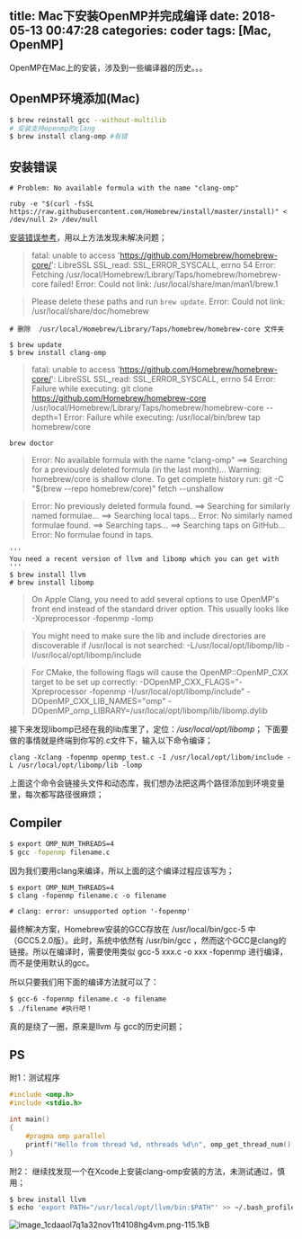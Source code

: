 title: Mac下安装OpenMP并完成编译
date: 2018-05-13 00:47:28
categories: coder
tags: [Mac, OpenMP]
---

OpenMP在Mac上的安装，涉及到一些编译器的历史。。。
<!-- more -->

## OpenMP环境添加(Mac)

```bash
$ brew reinstall gcc --without-multilib
# 安装支持openmp的clang
$ brew install clang-omp #有错
```

## 安装错误
```
# Problem: No available formula with the name "clang-omp"

ruby -e "$(curl -fsSL https://raw.githubusercontent.com/Homebrew/install/master/install)" < /dev/null 2> /dev/null
```
[安装错误参考](http://macappstore.org/clang-omp/)，用以上方法发现未解决问题；

> fatal: unable to access 'https://github.com/Homebrew/homebrew-core/': LibreSSL SSL_read: SSL_ERROR_SYSCALL, errno 54
Error: Fetching /usr/local/Homebrew/Library/Taps/homebrew/homebrew-core failed!
Error: Could not link:
/usr/local/share/man/man1/brew.1

> Please delete these paths and run `brew update`.
Error: Could not link:
/usr/local/share/doc/homebrew

```
# 删除  /usr/local/Homebrew/Library/Taps/homebrew/homebrew-core 文件夹

$ brew update
$ brew install clang-omp
```

>fatal: unable to access 'https://github.com/Homebrew/homebrew-core/': LibreSSL SSL_read: SSL_ERROR_SYSCALL, errno 54
Error: Failure while executing: git clone https://github.com/Homebrew/homebrew-core /usr/local/Homebrew/Library/Taps/homebrew/homebrew-core --depth=1
Error: Failure while executing: /usr/local/bin/brew tap homebrew/core

```
brew doctor
```

>Error: No available formula with the name "clang-omp" 
==> Searching for a previously deleted formula (in the last month)...
Warning: homebrew/core is shallow clone. To get complete history run:
  git -C "$(brew --repo homebrew/core)" fetch --unshallow

>Error: No previously deleted formula found.
==> Searching for similarly named formulae...
==> Searching local taps...
Error: No similarly named formulae found.
==> Searching taps...
==> Searching taps on GitHub...
Error: No formulae found in taps.

```
'''
You need a recent version of llvm and libomp which you can get with
'''
$ brew install llvm
# brew install libomp
```

>On Apple Clang, you need to add several options to use OpenMP's front end
instead of the standard driver option. This usually looks like
  -Xpreprocessor -fopenmp -lomp

>You might need to make sure the lib and include directories are discoverable
if /usr/local is not searched:
-L/usr/local/opt/libomp/lib -I/usr/local/opt/libomp/include

> For CMake, the following flags will cause the OpenMP::OpenMP_CXX target to
be set up correctly:
> -DOpenMP_CXX_FLAGS="-Xpreprocessor -fopenmp -I/usr/local/opt/libomp/include" 
-DOpenMP_CXX_LIB_NAMES="omp"
-DOpenMP_omp_LIBRARY=/usr/local/opt/libomp/lib/libomp.dylib

接下来发现libomp已经在我的lib库里了，定位：*/usr/local/opt/libomp*；
下面要做的事情就是终端到你写的.c文件下，输入以下命令编译；
```
clang -Xclang -fopenmp openmp_test.c -I /usr/local/opt/libom/include -L /usr/local/opt/libomp/lib -lomp
```
上面这个命令会链接头文件和动态库，我们想办法把这两个路径添加到环境变量里，每次都写路径很麻烦；

## Compiler

```bash
$ export OMP_NUM_THREADS=4
$ gcc -fopenmp filename.c
```
因为我们要用clang来编译，所以上面的这个编译过程应该写为；

```
$ export OMP_NUM_THREADS=4
$ clang -fopenmp filename.c -o filename

# clang: error: unsupported option '-fopenmp'
```

最终解决方案，Homebrew安装的GCC存放在 /usr/local/bin/gcc-5 中（GCC5.2.0版）。此时，系统中依然有 /usr/bin/gcc ，然而这个GCC是clang的链接。所以在编译时，需要使用类似 gcc-5 xxx.c -o xxx -fopenmp 进行编译，而不是使用默认的gcc。

所以只要我们用下面的编译方法就可以了：
```
$ gcc-6 -fopenmp filename.c -o filename
$ ./filename #执行吧！
```
真的是绕了一圈，原来是llvm 与 gcc的历史问题；

## PS

附1：测试程序

```c
#include <omp.h>
#include <stdio.h>

int main() 
{
	#pragma omp parallel
	printf("Hello from thread %d, nthreads %d\n", omp_get_thread_num(), omp_get_num_threads());
}
```

附2： 继续找发现一个在Xcode上安装clang-omp安装的方法，未测试通过，慎用；

```bash
$ brew install llvm
$ echo 'export PATH="/usr/local/opt/llvm/bin:$PATH"' >> ~/.bash_profile
```
![image_1cdaaol7q1a32nov11t4108hg4vm.png-115.1kB][1]

  [1]: http://static.zybuluo.com/usiege/voi9cducaj6qxf9gyj22j7o5/image_1cdaaol7q1a32nov11t4108hg4vm.png
 